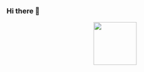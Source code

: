 ### Hi there 👋

<div id="header" align="center">
  <img src="https://media.giphy.com/media/M9gbBd9nbDrOTu1Mqx/giphy.gif" width="100"/>
</div>

<!--
**Mohammed1095/Mohammed1095** is a ✨ _special_ ✨ repository because its `README.md` (this file) appears on your GitHub profile.



- 🌱 I’m currently learning Front End Developer

- 💬 Ask me about HTML, CSS, Javascript, React-js
- 📫 How to reach me: ...


